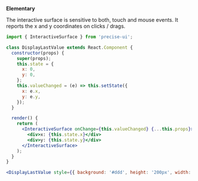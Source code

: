**Elementary**

The interactive surface is sensitive to both, touch and mouse events. It reports the x and y coordinates on clicks / drags.

```jsx
import { InteractiveSurface } from 'precise-ui';

class DisplayLastValue extends React.Component {
  constructor(props) {
    super(props);
    this.state = {
      x: 0,
      y: 0,
    };
    this.valueChanged = (e) => this.setState({
      x: e.x,
      y: e.y,
    });
  }

  render() {
    return (
      <InteractiveSurface onChange={this.valueChanged} {...this.props}>
        <div>x: {this.state.x}</div>
        <div>y: {this.state.y}</div>
      </InteractiveSurface>
    );
  }
}

<DisplayLastValue style={{ background: '#ddd', height: '200px', width: '200px', padding: '10px' }} />
```
